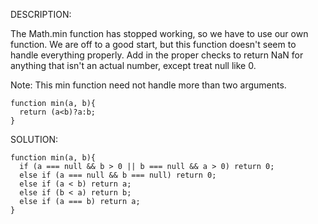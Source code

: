 DESCRIPTION:

The Math.min function has stopped working, so we have to use our own function. We are off to a good start, but this function doesn't seem to handle everything properly. Add in the proper checks to return NaN for anything that isn't an actual number, except treat null like 0.

Note: This min function need not handle more than two arguments.

```
function min(a, b){
  return (a<b)?a:b;
}
```

SOLUTION:
```
function min(a, b){
  if (a === null && b > 0 || b === null && a > 0) return 0;
  else if (a === null && b === null) return 0;
  else if (a < b) return a;
  else if (b < a) return b;
  else if (a === b) return a;
}
```
